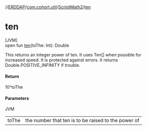 //[ERDDAP](../../../index.md)/[com.cohort.util](../index.md)/[ScriptMath2](index.md)/[ten](ten.md)

# ten

[JVM]\
open fun [ten](ten.md)(toThe: Int): Double

This returns an integer power of ten. It uses Ten[] when possible for increased speed. It is protected against errors. It returns Double.POSITIVE_INFINITY if trouble.

#### Return

10^toThe

#### Parameters

JVM

| | |
|---|---|
| toThe | the number that ten is to be raised to the power of |